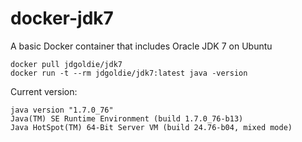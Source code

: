 # docker-jdk7

A basic Docker container that includes Oracle JDK 7 on Ubuntu

```
docker pull jdgoldie/jdk7
docker run -t --rm jdgoldie/jdk7:latest java -version
```

Current version:
```
java version "1.7.0_76"
Java(TM) SE Runtime Environment (build 1.7.0_76-b13)
Java HotSpot(TM) 64-Bit Server VM (build 24.76-b04, mixed mode)
```


